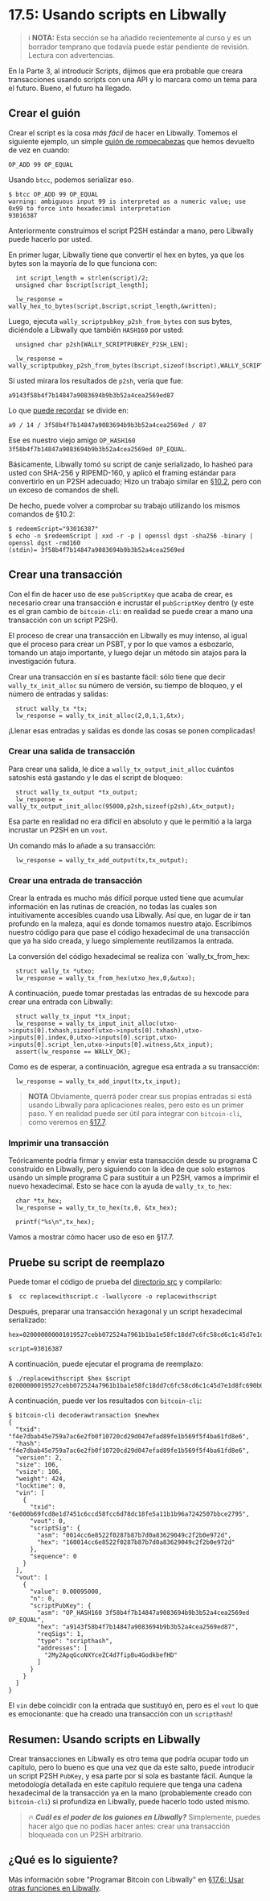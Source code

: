 # 17.5: Usando scripts en Libwally
 
> :information_source: **NOTA:** Esta sección se ha añadido recientemente al curso y es un borrador temprano que todavía puede estar pendiente de revisión. Lectura con advertencias.

En la Parte 3, al introducir Scripts, dijimos que era probable que creara transacciones usando scripts con una API y lo marcara como un tema para el futuro. Bueno, el futuro ha llegado.

## Crear el guión

Crear el script es la cosa _más fácil_ de hacer en Libwally. Tomemos el siguiente ejemplo, un simple [guión de rompecabezas](13_1_Escribiendo_Puzzle_Scripts.md) que hemos devuelto de vez en cuando:

```
OP_ADD 99 OP_EQUAL
```
Usando `btcc`, podemos serializar eso.
```
$ btcc OP_ADD 99 OP_EQUAL
warning: ambiguous input 99 is interpreted as a numeric value; use 0x99 to force into hexadecimal interpretation
93016387
```
Anteriormente construimos el script P2SH estándar a mano, pero Libwally puede hacerlo por usted.

En primer lugar, Libwally tiene que convertir el hex en bytes, ya que los bytes son la mayoría de lo que funciona con:
```
  int script_length = strlen(script)/2;
  unsigned char bscript[script_length];
    
  lw_response = wally_hex_to_bytes(script,bscript,script_length,&written);
```
Luego, ejecuta `wally_scriptpubkey_p2sh_from_bytes` con sus bytes, diciéndole a Libwally que también `HASH160` por usted:
```
  unsigned char p2sh[WALLY_SCRIPTPUBKEY_P2SH_LEN];
  			  
  lw_response = wally_scriptpubkey_p2sh_from_bytes(bscript,sizeof(bscript),WALLY_SCRIPT_HASH160,p2sh,WALLY_SCRIPTPUBKEY_P2SH_LEN,&written);
```
Si usted mirara los resultados de `p2sh`, vería que fue:
```
a9143f58b4f7b14847a9083694b9b3b52a4cea2569ed87
```
Lo que [puede recordar](10_2_Construyendo_la_Estructura_de_P2SH.md) se divide en:
```
a9 / 14 / 3f58b4f7b14847a9083694b9b3b52a4cea2569ed / 87
```
Ese es nuestro viejo amigo `OP_HASH160 3f58b4f7b14847a9083694b9b3b52a4cea2569ed OP_EQUAL`.

Básicamente, Libwally tomó su script de canje serializado, lo hasheó para usted con SHA-256 y RIPEMD-160, y aplicó el framing estándar para convertirlo en un P2SH adecuado; Hizo un trabajo similar en [§10.2](10_2_Construyendo_la_Estructura_de_P2SH.md), pero con un exceso de comandos de shell.

De hecho, puede volver a comprobar su trabajo utilizando los mismos comandos de §10.2:
```
$ redeemScript="93016387"
$ echo -n $redeemScript | xxd -r -p | openssl dgst -sha256 -binary | openssl dgst -rmd160
(stdin)= 3f58b4f7b14847a9083694b9b3b52a4cea2569ed
```
## Crear una transacción

Con el fin de hacer uso de ese `pubScriptKey` que acaba de crear, es necesario crear una transacción e incrustar el `pubScriptKey` dentro (y este es el gran cambio de `bitcoin-cli`: en realidad se puede crear a mano una transacción con un script P2SH).

El proceso de crear una transacción en Libwally es muy intenso, al igual que el proceso para crear un PSBT, y por lo que vamos a esbozarlo, tomando un atajo importante, y luego dejar un método sin atajos para la investigación futura.

Crear una transacción en sí es bastante fácil: sólo tiene que decir `wally_tx_init_alloc` su número de versión, su tiempo de bloqueo, y el número de entradas y salidas:
```
  struct wally_tx *tx;
  lw_response = wally_tx_init_alloc(2,0,1,1,&tx);
```
¡Llenar esas entradas y salidas es donde las cosas se ponen complicadas!

### Crear una salida de transacción

Para crear una salida, le dice a `wally_tx_output_init_alloc` cuántos satoshis está gastando y le das el script de bloqueo:
```
  struct wally_tx_output *tx_output;
  lw_response = wally_tx_output_init_alloc(95000,p2sh,sizeof(p2sh),&tx_output);
```
Esa parte en realidad no era difícil en absoluto y que le permitió a la larga incrustar un P2SH en un `vout`.

Un comando más lo añade a su transacción:
```
  lw_response = wally_tx_add_output(tx,tx_output);
```
### Crear una entrada de transacción

Crear la entrada es mucho más difícil porque usted tiene que acumular información en las rutinas de creación, no todas las cuales son intuitivamente accesibles cuando usa Libwally. Así que, en lugar de ir tan profundo en la maleza, aquí es donde tomamos nuestro atajo. Escribimos nuestro código para que pase el código hexadecimal de una transacción que ya ha sido creada, y luego simplemente reutilizamos la entrada.

La conversión del código hexadecimal se realiza con `wally_tx_from_hex:
```
  struct wally_tx *utxo;
  lw_response = wally_tx_from_hex(utxo_hex,0,&utxo);
```
A continuación, puede tomar prestadas las entradas de su hexcode para crear una entrada con Libwally:
```
  struct wally_tx_input *tx_input;
  lw_response = wally_tx_input_init_alloc(utxo->inputs[0].txhash,sizeof(utxo->inputs[0].txhash),utxo->inputs[0].index,0,utxo->inputs[0].script,utxo->inputs[0].script_len,utxo->inputs[0].witness,&tx_input);
  assert(lw_response == WALLY_OK);						
```
Como es de esperar, a continuación, agregue esa entrada a su transacción:
```
  lw_response = wally_tx_add_input(tx,tx_input);
```
> **NOTA** Obviamente, querrá poder crear sus propias entradas si está usando Libwally para aplicaciones reales, pero esto es un primer paso. Y en realidad puede ser útil para integrar con `bitcoin-cli`, como veremos en [§17.7](17_7_Integrando_Libwally_y_Bitcoin-CLI.md).

### Imprimir una transacción

Teóricamente podría firmar y enviar esta transacción desde su programa C construido en Libwally, pero siguiendo con la idea de que solo estamos usando un simple programa C para sustituir a un P2SH, vamos a imprimir el nuevo hexadecimal. Esto se hace con la ayuda de `wally_tx_to_hex`:
```
  char *tx_hex;
  lw_response = wally_tx_to_hex(tx,0, &tx_hex);

  printf("%s\n",tx_hex);
```
Vamos a mostrar cómo hacer uso de eso en §17.7.

## Pruebe su script de reemplazo

Puede tomar el código de prueba del [directorio src](src/16_5_replacewithscript.c) y compilarlo:
```
$  cc replacewithscript.c -lwallycore -o replacewithscript
```
Después, preparar una transacción hexagonal y un script hexadecimal serializado:
```
hex=020000000001019527cebb072524a7961b1ba1e58fc18dd7c6fc58cd6c1c45d7e1d8fc690b006e0000000017160014cc6e8522f0287b87b7d0a83629049c2f2b0e972dfeffffff026f8460000000000017a914ba421212a629a840492acb2324b497ab95da7d1e87306f0100000000001976a914a2a68c5f9b8e25fdd1213c38d952ab2be2e271be88ac02463043021f757054fa61cfb75b64b17230b041b6d73f25ff9c018457cf95c9490d173fb4022075970f786f24502290e8a5ed0f0a85a9a6776d3730287935fb23aa817791c01701210293fef93f52e6ce8be581db62229baf116714fcb24419042ffccc762acc958294e6921b00

script=93016387
```
A continuación, puede ejecutar el programa de reemplazo:
```
$ ./replacewithscript $hex $script
02000000019527cebb072524a7961b1ba1e58fc18dd7c6fc58cd6c1c45d7e1d8fc690b006e0000000017160014cc6e8522f0287b87b7d0a83629049c2f2b0e972d0000000001187301000000000017a9143f58b4f7b14847a9083694b9b3b52a4cea2569ed8700000000
```
A continuación, puede ver los resultados con `bitcoin-cli`:
```
$ bitcoin-cli decoderawtransaction $newhex
{
  "txid": "f4e7dbab45e759a7ac6e2fb0f10720cd29d047efad89fe1b569f5f4ba61fd8e6",
  "hash": "f4e7dbab45e759a7ac6e2fb0f10720cd29d047efad89fe1b569f5f4ba61fd8e6",
  "version": 2,
  "size": 106,
  "vsize": 106,
  "weight": 424,
  "locktime": 0,
  "vin": [
    {
      "txid": "6e000b69fcd8e1d7451c6ccd58fcc6d78dc18fe5a11b1b96a7242507bbce2795",
      "vout": 0,
      "scriptSig": {
        "asm": "0014cc6e8522f0287b87b7d0a83629049c2f2b0e972d",
        "hex": "160014cc6e8522f0287b87b7d0a83629049c2f2b0e972d"
      },
      "sequence": 0
    }
  ],
  "vout": [
    {
      "value": 0.00095000,
      "n": 0,
      "scriptPubKey": {
        "asm": "OP_HASH160 3f58b4f7b14847a9083694b9b3b52a4cea2569ed OP_EQUAL",
        "hex": "a9143f58b4f7b14847a9083694b9b3b52a4cea2569ed87",
        "reqSigs": 1,
        "type": "scripthash",
        "addresses": [
          "2My2ApqGcoNXYceZC4d7fipBu4GodkbefHD"
        ]
      }
    }
  ]
}
```
El `vin` debe coincidir con la entrada que sustituyó en, pero es el `vout` lo que es emocionante: que ha creado una transacción con un `scripthash`!

## Resumen: Usando scripts en Libwally

Crear transacciones en Libwally es otro tema que podría ocupar todo un capítulo, pero lo bueno es que una vez que da este salto, puede introducir un script P2SH `PubKey`, y esa parte por sí sola es bastante fácil. Aunque la metodología detallada en este capítulo requiere que tenga una cadena hexadecimal de la transacción ya en la mano (probablemente creado con `bitcoin-cli`) si profundiza en Libwally, puede hacerlo todo usted mismo.

> :fire: ***Cuál es el poder de los guiones en Libwally?*** Simplemente, puedes hacer algo que no podías hacer antes: crear una transacción bloqueada con un P2SH arbitrario.

## ¿Qué es lo siguiente?

Más información sobre "Programar Bitcoin con Libwally" en [§17.6: Usar otras funciones en Libwally](17_6_Usando_Otras_Funciones_en_Libwally.md).

